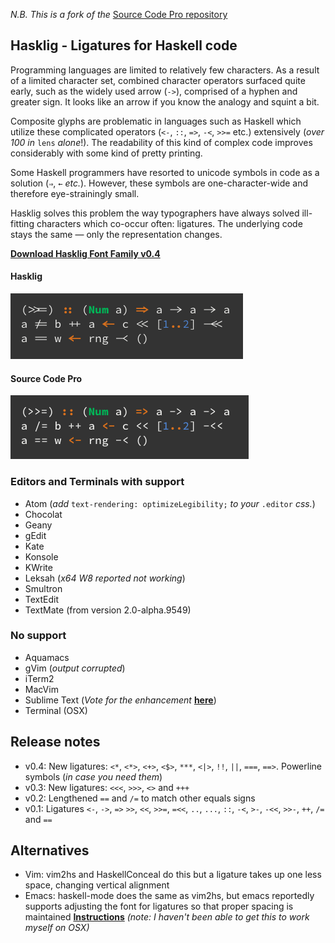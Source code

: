 _N.B. This is a fork of the_ [Source Code Pro repository](https://github.com/adobe/source-code-pro)

## Hasklig - Ligatures for Haskell code

Programming languages are limited to relatively few characters. As a result of a limited character set, combined character operators surfaced quite early, such as the widely used arrow (`->`), comprised of a hyphen and greater sign. It looks like an arrow if you know the analogy and squint a bit.

Composite glyphs are problematic in languages such as Haskell which utilize these complicated operators (`<-`, `::`, `=>`, `-<`, `>>=` etc.) extensively (_over 100 in_ `lens` _alone_!). The readability of this kind of complex code improves considerably with some kind of pretty printing.

Some Haskell programmers have resorted to unicode symbols in code as a solution (`⇒`, `←` _etc._). However, these symbols are one-character-wide and therefore eye-strainingly small.

Hasklig solves this problem the way typographers have always solved ill-fitting characters which co-occur often: ligatures. The underlying code stays the same — only the representation changes.

[**Download Hasklig Font Family v0.4**](https://github.com/i-tu/Hasklig/releases/download/0.4/Hasklig-0.4.zip)

#### Hasklig
![Hasklig Sample](hasklig_example.png?raw=true)

#### Source Code Pro
![Source Code Pro Sample](SourceCodeProSample.png?raw=true)

### Editors and Terminals with support
+ Atom (_add_ `text-rendering: optimizeLegibility;` _to your_ `.editor` _css._)
+ Chocolat
+ Geany
+ gEdit
+ Kate
+ Konsole
+ KWrite
+ Leksah (_x64 W8 reported not working_)
+ Smultron
+ TextEdit
+ TextMate (from version 2.0-alpha.9549)

### No support
- Aquamacs
- gVim (_output corrupted_)
- iTerm2
- MacVim
- Sublime Text (_Vote for the enhancement_ [**here**](http://sublimetext.userecho.com/topic/433445-/))
- Terminal (OSX)

## Release notes
+ v0.4: New ligatures: `<*`, `<*>`, `<+>`, `<$>`, `***`,  `<|>`, `!!`, `||`, `===`, `==>`. Powerline symbols (_in case you need them_)
+ v0.3: New ligatures: `<<<`, `>>>`, `<>` and `+++`
+ v0.2: Lengthened `==` and `/=` to match other equals signs
+ v0.1: Ligatures `<-`, `->`, `=>` `>>`, `<<`, `>>=`, `=<<`, `..`, `...`, `::`, `-<`, `>-`, `-<<`, `>>-`, `++`, `/=` and `==`
    
## Alternatives

- Vim: vim2hs and HaskellConceal do this but a ligature takes up one less space, changing vertical alignment
- Emacs: haskell-mode does the same as vim2hs, but emacs reportedly supports adjusting the font for ligatures so that proper spacing is maintained [**Instructions**](http://www.reddit.com/r/haskell/comments/23g9dv/oc_haskell_programming_font_with_ligatures/ch1srdy) _(note: I haven't been able to get this to work myself on OSX)_
